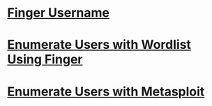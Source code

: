 # [Finger Username](../../Tools/Finger/finger/README.md#Finger-Username)

# [Enumerate Users with Wordlist Using Finger](../../Tools/Finger/finger/README.md#Enumerate-Users-with-Wordlist)

# [Enumerate Users with Metasploit](../../Tools/Metasploit/README.md#Enumerate-Users-with-Finger)